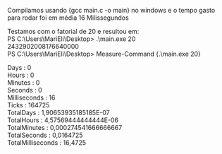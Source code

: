 Compilamos usando {gcc main.c -o main} no windows e o tempo gasto para rodar foi em média 16 Milissegundos  
  
Testamos com o fatorial de 20 e resultou em:   
PS C:\Users\MariEli\Desktop> .\main.exe 20    
2432902008176640000    
PS C:\Users\MariEli\Desktop> Measure-Command {.\main.exe 20}  
  
  
Days              : 0  
Hours             : 0  
Minutes           : 0  
Seconds           : 0  
Milliseconds      : 16  
Ticks             : 164725  
TotalDays         : 1,90653935185185E-07  
TotalHours        : 4,57569444444444E-06  
TotalMinutes      : 0,000274541666666667  
TotalSeconds      : 0,0164725  
TotalMilliseconds : 16,4725  
